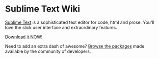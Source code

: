 # Sublime Text Wiki #

[Sublime Text](http://www.sublimetext.com) is a sophisticated text editor for code, html and prose. You'll love the slick user interface and extraordinary features.

[Download it NOW!](http://www.sublimetext.com/download)

Need to add an extra dash of awesome? [Browse the packages](http://sublime-text-community-packages.googlecode.com/svn/index.html) made available by the community of developers.